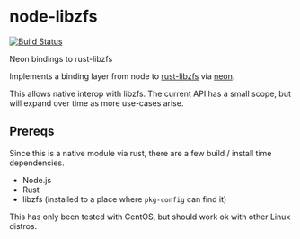 # node-libzfs

[![Build Status](https://copr.fedorainfracloud.org/coprs/managerforlustre/manager-for-lustre/package/iml-node-libzfs/status_image/last_build.png)](https://copr.fedorainfracloud.org/coprs/managerforlustre/manager-for-lustre/package/iml-node-libzfs/)

Neon bindings to rust-libzfs

Implements a binding layer from node to [rust-libzfs](https://github.com/intel-hpdd/rust-libzfs/tree/master/libzfs) via [neon](https://github.com/neon-bindings/neon).

This allows native interop with libzfs. The current API has a small scope, but will expand over time as more use-cases arise.

## Prereqs

Since this is a native module via rust, there are a few build / install time dependencies.

- Node.js
- Rust
- libzfs (installed to a place where `pkg-config` can find it)

This has only been tested with CentOS, but should work ok with other Linux distros.
